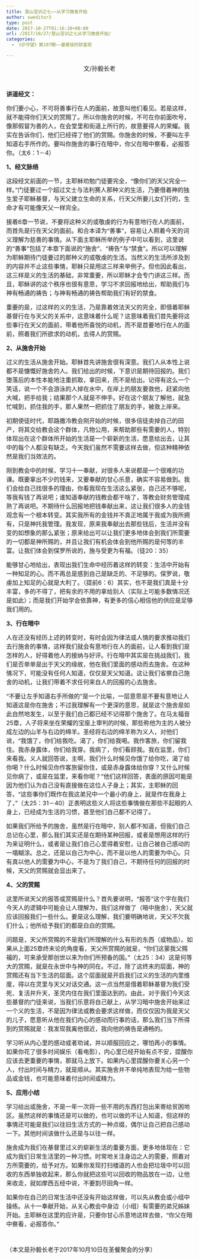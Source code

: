 ```yaml
---
title: 登山宝训之七——从学习施舍开始
author: sweditor3
type: post
date: 2017-10-27T01:16:26+00:00
url: /2017/10/27/登山宝训之七从学习施舍开始/
categories:
  - 《＠守望》第107期——基督徒的财富观

---
```

<p style="text-align: center;">
  <span style="font-size: 12pt;">文/孙毅长老</span>
</p>

&nbsp;

<span style="font-size: 12pt;"><strong>讲道经文：</strong></span>

<span style="font-size: 12pt;">你们要小心，不可将善事行在人的面前，故意叫他们看见。若是这样，就不能得你们天父的赏赐了。所以你施舍的时候，不可在你前面吹号，像那假冒为善的人，在会堂里和街道上所行的，故意要得人的荣耀。我实在告诉你们，他们已经得了他们的赏赐。你施舍的时候，不要叫左手知道右手所作的。要叫你施舍的事行在暗中，你父在暗中察看，必报答你。（太6：1－4）</span>

<span style="font-size: 12pt;"><strong>1、经文脉络</strong></span>

<span style="font-size: 12pt;">这段经文前面的一节，主耶稣劝勉门徒要完全，“像你们的天父完全一样。”门徒要过一个超过文士与法利赛人那种义的生活，乃要借着神的独生爱子耶稣基督，与天父建立生命的关系，行天父所要儿女们行的，生命才有可能像天父一样完全。</span>

<span style="font-size: 12pt;">接着6章一节说，不要将这种义的或敬虔的行为有意地行在人的面前，而首先是行在天父的面前。和合本译为“善事”，容易让人照着今天的词义理解为慈善的事情。从下面主耶稣所举的例子中可以看到，这里说的“善事”包括了本章下面说的“施舍”、“祷告”与“禁食”。所以可以理解为耶稣期待门徒要过的那种义的或敬虔的生活。当然义的生活所涉及到的内容并不止这些事情，耶稣只是用这三样来举例子。但也因此看出，这三样是义的生活的基础，非常重要，所以耶稣才会专门讲这三样。而且，耶稣讲的这个秩序也很有意思，学习不求回报地给出，帮助我们与神有畅通的祷告；与神有畅通的祷告帮助我们有好的禁食。</span>

<span style="font-size: 12pt;">重要的是，过这样的义的生活，乃是靠着效法天父的完全，即借着耶稣基督行在与天父的关系中，这意味着什么呢？这意味着我们首先要将这些事行在天父的面前，带着他所喜悦的动机，而不是首要地行在人的面前，照着我们所欲求的动机，去得人的赏赐。</span>

<span style="font-size: 12pt;"><strong>2、从施舍开始</strong></span>

<span style="font-size: 12pt;">过义的生活从施舍开始。耶稣首先讲施舍很有深意。我们人从本性上说都不是慷慨好施舍的人。我们给出的时候，下意识是期待回报的。我们堕落后的本性本能地注重抓取，拿回来，而不是给出。记得有这么一个笑话，说一个不会游泳的人掉在水中，在岸上的朋友要救他，赶紧向他大喊，把手给我；结果那个人就是不伸手。好在这个朋友了解他，就急忙喊到，抓住我的手，那人果然一把抓住了朋友的手，被救上岸来。</span>

<span style="font-size: 12pt;">初期使徒时代，耶路撒冷教会刚开始的时候，很多信徒卖掉自己的田产，将其交给教会这个群体，凡物公用，来帮助那些有需要的人，特别体现出在这个群体所开始的生活是一个崭新的生活，愿意给出去，让其中的每个人都没有缺乏。今天我们虽然不需要这样去做，但这种精神依然是我们当效法的。</span>

<span style="font-size: 12pt;">刚到教会中的时候，学习十一奉献，对很多人来说都是一个很难的功课。既要拿出不少的钱来，又要奉献的甘心乐意，确实不容易做到。我们会给自己找很多的理由，你看我现在生活这么紧张，自己还不够呢，等我有钱了再说吧；谁知道奉献的钱教会都干啥了，等教会财务管理成熟了再说吧。不期待什么回报地把钱奉献出来，这让我们很多人的金钱观念有一个根本转变。其实我所有的金钱并不真正地属于我或为我所拥有，只是神托我管理。我发现，原来我奉献出去那些钱后，生活并没有变的如想象的那么紧张；原来给出可以让我们更多地体会到我们所需要的一切都是神所赐的，并且让我们有机会体会到他所赐的是何等的丰富。让我们体会到保罗所说的，施与受更为有福。（徒20：35）</span>

<span style="font-size: 12pt;">能够甘心地给出，表现出我们生命中经历着这样的转变：生活中开始有一种知足的心。而不再总是感到自己是缺乏的、不足够的。保罗说，敬虔加上知足的心就是大利了。（提前6：6）其实，也不是我们真是十分丰富，多的不得了，把有余的不用的拿给别人（实际上可能多数情况还是如此）；而是我们开始学会依靠神，有更多的信心相信他的供应是足够我们用的。</span>

<span style="font-size: 12pt;"><strong>3、行在暗中</strong></span>

<span style="font-size: 12pt;">人在还没有经历上述的转变时，有时会因为律法或人情的要求推动我们去行施舍的事情，这样我们就会有意地行在人的面前，让人看到我们是怎样的人，好得着他人的接纳与好评。行在暗中其实是在挑战我们，我们是否单单是出于天父的缘故，他在我们里面的感动而去施舍。在这种情况下，可能没有任何人知道，仅仅是天父知道。这让我们省察自己施舍的动机，让我们带着不求任何来自人的回报的心去施舍。</span>

<span style="font-size: 12pt;">“不要让左手知道右手所做的”是一个比喻，一层意思是不要有意地让人知道这是你在施舍；不过我理解有一个更深的意思，就是这个施舍是如此自然地发生，以至于我们自己都已经不记得那个施舍了。在马太福音25章，人子将来坐在荣耀的宝座上审判的时候，那些称他为主的人被分成左边的山羊与右边的绵羊。圣经将右边的绵羊称为义人，对他们说，“我饿了，你们给我吃。渴了，你们给我喝。我作客旅，你们留我住。我赤身露体，你们给我穿。我病了，你们看顾我。我在监里，你们来看我。义人就回答说，主啊，我们什么时候见你饿了给你吃，渴了给你喝？什么时候见你作客旅留你住，或是赤身露体给你穿？又什么时候见你病了，或是在监里，来看你呢？”他们这样回答，表面的原因可能是因为他们认为自己没有直接做在这位人子身上；其实，主耶稣的回答，“这些事你们既作在我这弟兄中一个最小的身上，就是作在我身上了，”（太25：31－40）正表明这些义人将这些事情做在那些不起眼的人身上，已经成为生活的习惯，甚至他们自己都不记得了。</span>

<span style="font-size: 12pt;">如果我们所给予的施舍，虽然是行在暗中，别人都不知道，但我们自己总记在心里，那么我们其实还是在期待某种回报，或者是想用这样的行为来证明什么，或者是让我们自己心里得着安慰，让自己被自己感动的一塌糊涂。总之，还是以自己为中心，而不是以他人的需要为中心。只有真以他人的需要为中心，不是为了我们自己，不期待任何的回报的时候，天父的赏赐就会显出来了。</span>

<span style="font-size: 12pt;"><strong>4、父的赏赐</strong></span>

<span style="font-size: 12pt;">这里所说天父的报答或赏赐是什么？首先要说明，“报答”这个字在我们今天人的逻辑中可能会让人理解为，我们这样做了（暗中施舍），天父就应该回报我们一些什么。要是这么理解，我们要明确地说，天父不欠我们什么；他所给予我们的都是白白的赏赐。</span>
  
<span style="font-size: 12pt;">问题是，天父所赏赐的不是我们所理解的什么有形的东西（或物品）。如果从上面25章终末论的角度看，天父所赏赐的就是，“你们这蒙我父赐福的，可来承受那创世以来为你们所预备的国。”（太25：34）这是何等大的赏赐，就是在永世中与神的同在。不过，除了这终末的层面，神的赏赐还有当下生活的层面。这个层面就是开启我们过义的生活的内里维度，得以在灵里与天父对话交通。这一点当然是借着耶稣基督为我们受死、复活并升天，圣灵内住在我们里面达到的。由此，对于我们今天这些基督的门徒来说，当我们乐意将自己献上，从学习暗中施舍开始来过一个义的生活，不是因为律法或教会要求这样做，而仅仅因为我是天父的儿子，愿意听从他在我们内心的感动而行事的话，那么我们当下所得到的赏赐就是：我发现我离他很近，我向他的祷告是通畅的。</span>

<span style="font-size: 12pt;">学习听从内心里的感动或者劝诫，并以顺服回应之，哪怕再小的事情。如果你花了很多时间娱乐（看电影），内心里已经开始有点不安，提醒你应该去更重要的事情，那就马上放下。如果内心里提醒你要关心另一个人，付出时间与精力，就是顺从。其实施舍并不单纯地表现为给一些物品或金钱，也可能意味着付出时间或精力。</span>

<span style="font-size: 12pt;"><strong>5、应用小结</strong></span>

<span style="font-size: 12pt;">学习给出或施舍，不是一年一次将一些不用的东西打包出来寄给贫困地区。虽然这样的事情还是可以做的，也可以做的不让人知道，但这样的事情还可能是我们以往旧生活方式的一种点缀，偶尔让自己把自己感动一下。其他时间该做什么还是与以往一样。</span>
  
<span style="font-size: 12pt;">施舍成为我们在基督里过义的崭新生活的重要方面，更多地体现在：它成为我们日常生活里的一种习惯。时常地关注身边之人的需要，照着对方所需要的，给予对方。如果你发现打扫楼道的人也会把垃圾中可以回收的东西单独收起来，那么你就把这些可以回收的物品放在一边，让他来收走，就如摩西五经中说，不要割尽田角一样。</span>

<span style="font-size: 12pt;">如果你在自己的日常生活中还没有开始这样做，可以先从教会或小组中操练。从十一奉献开始，从关心教会中身边（小组）有需要的弟兄姊妹开始。主耶稣在这里的应许是，只要你甘心乐意地这样去做，“你父在暗中察看，必报答你。”</span>

&nbsp;

<span style="font-size: 12pt;">（本文是孙毅长老于2017年10月10日在圣餐聚会的分享）</span>

&nbsp;

&nbsp;